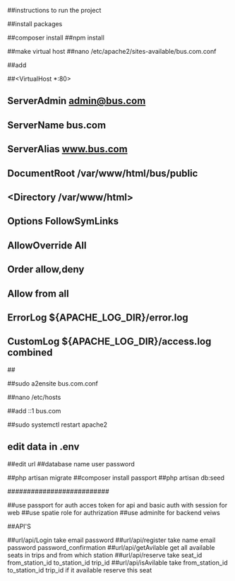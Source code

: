 ##instructions  to run the project 

##install packages

##composer install 
##npm install 

##make virtual host 
##nano /etc/apache2/sites-available/bus.com.conf

##add 

##<VirtualHost *:80>
##    ServerAdmin admin@bus.com
##    ServerName bus.com
##    ServerAlias www.bus.com
##    DocumentRoot /var/www/html/bus/public
##         <Directory /var/www/html>
##      Options FollowSymLinks
##        AllowOverride All
##
##        Order allow,deny
##        Allow from all
##    </Directory>
##    ErrorLog ${APACHE_LOG_DIR}/error.log
##    CustomLog ${APACHE_LOG_DIR}/access.log combined
##</VirtualHost>

##sudo a2ensite bus.com.conf

##nano /etc/hosts

##add ::1 bus.com

##sudo systemctl restart apache2

## edit data in .env

##edit url 
##database name user password

##php artisan migrate
##composer install passport
##php artisan db:seed

##########################

##use passport for auth acces token for api and basic auth with session for web
##use spatie role for authrization
##use adminlte for backend veiws

##API'S

##url/api/Login take email password 
##url/api/register take name email password password_confirmation
##url/api/getAvilable get all available seats in trips and from which station
##url/api/reserve take seat_id from_station_id to_station_id trip_id
##url/api/isAvilable take  from_station_id to_station_id trip_id  if it available reserve this seat 







